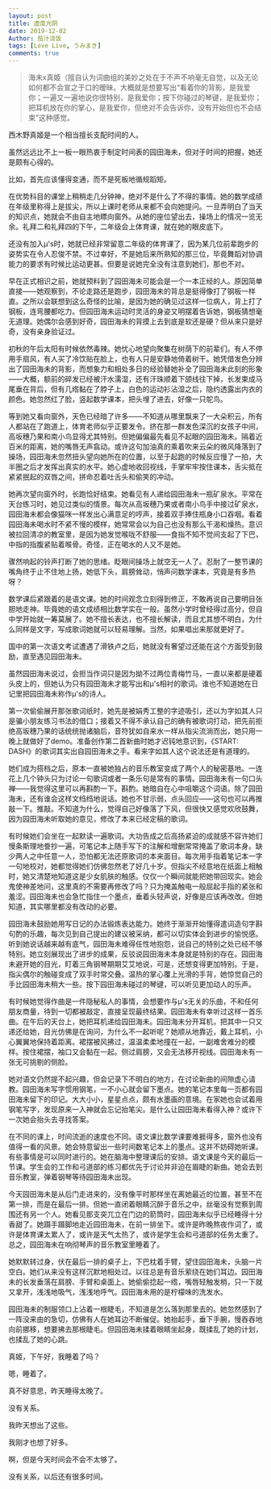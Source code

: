 ```yaml
---
layout: post
title: 虚度光阴
date: 2019-12-02
Author: 茄汁浇饭 
tags: [Love Live, うみまき]
comments: true
---
```


> 海未x真姬（擅自认为词曲组的美妙之处在于不声不响毫无自觉，以及无论如何都不会宣之于口的暧昧。大概就是想要写出“看着你的背影，是我爱你；一遍又一遍地说你很特别，是我爱你；按下你碰过的琴键，是我爱你；把耳机放在你的掌心，是我爱你，但绝对不会告诉你，没有开始但也不会结束”这种感觉。

西木野真姬是一个相当擅长支配时间的人。

虽然远远比不上一板一眼热衷于制定时间表的园田海未，但对于时间的把握，她还是颇有心得的。

比如，首先应该懂得变通，而不是死板地循规蹈矩。

在优势科目的课堂上稍稍走几分钟神，绝对不是什么了不得的事情。她的数学成绩在年级里称得上是拔尖，所以上课时老师从来都不会向她提问。一旦弄明白了当天的知识点，她就会不由自主地瞟向窗外。从她的座位望出去，操场上的情况一览无余。礼拜二和礼拜四的下午，二年级会上体育课，就在她的眼皮底下。

还没有加入μ's时，她就已经非常留意二年级的体育课了，因为某几位前辈跑步的姿势实在令人忍俊不禁。不过幸好，不是她后来所熟知的那三位，毕竟舞蹈对协调能力的要求有时候比运动更甚。但要是说她完全没有注意到她们，那也不对。

早在正式相识之前，她就预料到了园田海未可能会是一个一本正经的人。原因简单直接——她观察到，不论走路还是跑步，园田海未的背总是挺得像打了钢板一样直。之所以会联想到这么奇怪的比喻，是因为她的确见过这样一位病人，背上打了钢板，连弯腰都吃力。但园田海未运动时灵活的身姿又明摆着告诉她，钢板猜想毫无道理。她偶尔会感到好奇，园田海未的背摸上去到底是软还是硬？但从来只是好奇，没有亲身验证过。

初秋的午后太阳有时候依然毒辣。她忧心地望向聚集在树荫下的前辈们。有人不停用手扇风，有人买了冷饮贴在脸上，也有人只是安静地倚着树干。她凭借发色分辨出了园田海未的背影，而想象力和相处多日的经验替她补全了园田海未此刻的形象——大概，额前的碎发已经被汗水濡湿，还有汗珠顺着下颌线往下掉，长发束成马尾垂在背后，但有几绺黏在了脖子上，白色的运动衫沾湿之后，隐约透露出内衣的颜色。她忽然红了脸，竖起数学课本，把头埋了进去，好像一只鸵鸟。

等到她又看向窗外，天色已经暗了许多——不知道从哪里飘来了一大朵积云，所有人都站在了跑道上，体育老师似乎正要发令。挤在那一群发色深沉的女孩子中间，高坂穗乃果和南小鸟显得尤其特别。但她偏偏最先看见不起眼的园田海未。隔着近百米的距离，她的嘴唇无声翕动。或许这句加油真的乘着吹来云朵的微风降落到了操场，园田海未忽然扭头望向她所在的位置，以至于起跑的时候反应慢了一拍，大半圈之后才发挥出真实的水平。她心虚地收回视线，手掌牢牢按住课本，舌尖抵在紧紧抿起的双唇之间，拼命忍着吐舌头和偷笑的冲动。

她再次望向窗外时，长跑恰好结束。她看见有人递给园田海未一瓶矿泉水。平常在天台练习时，她见过类似的情景。每次从高坂穗乃果或者南小鸟手中接过矿泉水，园田海未都会像猫咪一样发出心满意足的哼声，接着双手捧住瓶身小口吞咽。看着园田海未喝水时不紧不慢的模样，她常常会以为自己也没有那么干渴和燥热。意识被拉回清凉的教室里，是因为她发觉喉咙不舒服——食指不知不觉间支起了下巴，中指的指腹紧贴着喉骨。奇怪，正在喝水的人又不是她。

骤然响起的铃声打断了她的思绪。眨眼间操场上就空无一人了。忍耐了一整节课的嘴角终于止不住地上扬，她低下头，肩膀耸动，悄声问数学课本，究竟是有多热呀？

数学课后紧跟着的是语文课。她的时间观念立刻得到修正，不敢再说自己要明目张胆地走神。毕竟她的语文成绩相比数学实在一般。虽然小学时曾经得过高分，但自中学开始就一筹莫展了。她不擅长表达，也不擅长解读，而且尤其想不明白，为什么同样是文字，写成歌词她就可以轻易理解。当然，如果唱出来那就更好了。

国中的第一次语文考试遭遇了滑铁卢之后，她就没有奢望过还能在这个方面受到鼓励，直至遇见园田海未。

虽然园田海未说过，会担当作词只是因为拗不过两位青梅竹马，一直以来都是硬着头皮上的，但她认为只有园田海未才能写出和μ's相衬的歌词。谁也不知道她在日记里把园田海未称作μ's的诗人。

第一次偷偷展开那张歌词纸时，她先是被娟秀工整的字迹吸引，还以为字如其人只是骗小朋友练习书法的借口；接着又不得不承认自己的确有被歌词打动，把先前拒绝高坂穗乃果的话统统抛诸脑后，音符犹如自来水一样从指尖流淌而出，她只用一晚上就做好了demo。准备创作第二首新曲时她才迟钝地意识到，《START: DASH》的歌词其实出自园田海未之手。看来字如其人这个说法还是有道理的。

她们成为搭档之后，原本一直被她独占的音乐教室变成了两个人的秘密基地。一连花上几个钟头只为讨论一句歌词或者一条乐句是常有的事情。园田海未有一句口头禅——我觉得这里可以再斟酌一下。斟酌。她暗自在心中咀嚼这个词语。除了园田海未，还有谁会这样文绉绉地说话。她也不甘示弱，点头回应——这句也可以再推敲一下。推敲。不知道为什么，觉得自己好像落了下风，但很快又感觉欢欣鼓舞，因为园田海未听取她的意见，修改了本来已经定稿的歌词。

有时候她们会坐在一起默读一遍歌词。大功告成之后高扬紧迫的成就感不容许她们慢条斯理地誊抄一遍，可笔记本上随手写下的注解和增删常常掩盖了歌词本身。缺少两人之中任意一人，恐怕都无法还原歌词的本来面目。每次用手指着笔记本一字一句地校对，她都觉得她们仿佛忽然老了好几十岁。但指尖不经意地在纸面上相触时，她又清楚地知道这是少女肌肤的触感。仅仅一个瞬间就能把她带回现实。她会鬼使神差地问，这里真的不需要再修改了吗？只为掩盖触电一般屈起手指的紧张和羞涩。园田海未也会急忙指住一个墨点，垂着头轻声说，好像是应该再改改。但她知道，其实哪里都没有改动的必要。

园田海未鼓励她用写日记的办法锻炼表达能力。她终于渐渐开始懂得遣词造句字斟句酌的乐趣，每次见到自己提出的建议被采纳，都可以切实体会到进步的愉悦感。听到她说话越来越有底气，园田海未难得任性地抱怨，说自己的特别之处已经不够特别。她立刻展现出了进步的成果，反驳说园田海未本身就是特别的存在。园田海未避开她的目光，盯着三角钢琴期期艾艾地说，可是，还想变得更加特别。于是，指尖偶尔的触碰变成了双手时常交叠。温热的掌心覆上光滑的手背，她惊觉自己的手比园田海未稍大一些。按下园田海未碰过的琴键，可以听见更加动人的乐声。

有时候她觉得作曲是一件隐秘私人的事情，会想要作与μ's无关的乐曲，不和任何朋友商量，待到一切都被敲定，直接呈现最终结果。园田海未有幸听过这样一首乐曲。在午后的天台上，她把耳机递给园田海未。园田海未分开耳机，把其中一只又递还给她，目光仿佛是在询问，为什么不一起听呢？她顺从地靠近，戴上耳机，小心翼翼地保持着距离。裙摆被风拂过，温温柔柔地撞在一起，一副难舍难分的模样。按住裙摆，袖口又会黏在一起。侧过肩膀，又会无法移开视线。园田海未有一张无可挑剔的侧脸。

她对语文仍然提不起兴趣，但会记录下不明白的地方，在讨论新曲的间隙虚心请教。园田海未写字惯用钢笔，一不小心就会留下墨点。她的笔记本里每一页都有园田海未留下的印记。大大小小，星星点点，颇有水墨画的意境。在家她也会试着用钢笔写字，发现原来一入神就会忘记抬笔尖。是什么让园田海未看得入神？或许下一次她会抬头去寻找答案。

在不同的课上，时间流逝的速度也不同。语文课比数学课要难捱得多，窗外也没有值得一看的风景。她会特意留出一些时间数笔记本上的墨点。这并不妨碍她听课。有些事情是可以同时进行的。她在脑海中整理课后的安排。语文课是今天的最后一节课。学生会的工作和弓道部的练习都优先于讨论并非迫在眉睫的新曲。她会去到音乐教室，弹着钢琴等待园田海未出现。

今天园田海未是从后门走进来的，没有像平时那样坐在离她最近的位置，甚至不在第一排，而是在最后一排。但她一直闭着眼睛沉醉于音乐之中，丝毫没有觉察到周围还有另一个人。她看见那支突兀立在门边的箭筒时，园田海未似乎已经睡得十分香甜了。她蹑手蹑脚地走近园田海未，在前一排坐下。或许是昨晚熬夜作词了，或许是体育课太累人了，或许是天气太热了，或许是学生会和弓道部的任务太重了。总之，园田海未在响彻琴声的音乐教室里睡着了。

她默默转过身，伏在最后一排的桌子上，下巴枕着手臂，望住园田海未，头脑一片空白。她们从来没有这样沉默地相处过。以往总是有音乐萦绕在她们耳边。园田海未的长发垂落在肩膀、手臂和桌面上。她偷偷捻起一绺，嘴唇轻触发梢，只一下就又拿开，浅浅地吸气，浅浅地呼气。园田海未用的是柠檬味的洗发水。

园田海未的制服领口上沾着一根睫毛，不知道是怎么落到那里去的。她忽然感到了一阵没来由的急切，仿佛有人在她耳边不断催促。她抬起手，垂下手腕，慢吞吞地向前挪移，想要拂去那根睫毛。但园田海未揉着眼睛坐起身，既揉乱了她的计划，也揉乱了她的心跳。

真姬，下午好，我睡着了吗？

嗯，睡着了。

真不好意思，昨天睡得太晚了。

没有关系。

我昨天想出了这些。

我刚才也想了好多。

啊，但是今天时间会不会不太够了。

没有关系，以后还有很多时间。